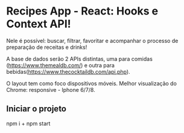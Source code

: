 
# Recipes App  - React: Hooks e Context API!

Nele é possível: buscar, filtrar, favoritar e acompanhar o processo de preparação de receitas e drinks!

A base de dados serão 2 APIs distintas, uma para comidas (https://www.themealdb.com/) e outra para bebidas(https://www.thecocktaildb.com/api.php).

O layout tem como foco dispositivos móveis. Melhor visualização do Chrome: responsive - Iphone 6/7/8.

## Iniciar o projeto
npm i + npm start

